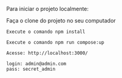 Para iniciar o projeto localmente:

Faça o clone do projeto no seu computador

    Execute o comando npm install

    Execute o comando npm run compose:up
  
    Acesse: http://localhost:3000/
    
    login: admin@admin.com
    pass: secret_admin
